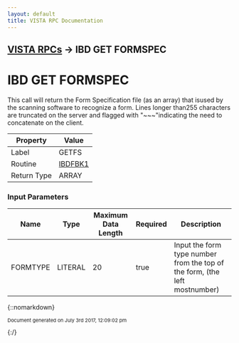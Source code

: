 ```yaml
---
layout: default
title: VISTA RPC Documentation
---
```


## [VISTA RPCs](TableOfContents) &#8594; IBD GET FORMSPEC
# IBD GET FORMSPEC

This call will return the Form Specification file (as an array) that isused by the scanning software to recognize a form.  Lines longer than255 characters are truncated on the server and flagged with "~~~"indicating the need to concatenate on the client.

Property | Value
--- | ---
Label | GETFS
Routine | [IBDFBK1](http://code.osehra.org/dox/Routine_IBDFBK1_source.html)
Return Type | ARRAY


### Input Parameters

Name | Type | Maximum Data Length | Required | Description
--- | --- | --- | --- | ---
FORMTYPE | LITERAL | 20 | true | Input the form type number from the top of the form, (the left mostnumber)



{::nomarkdown} <br/><p style="font-size: 11px">Document generated on July 3rd 2017, 12:09:02 pm</p>{:/}